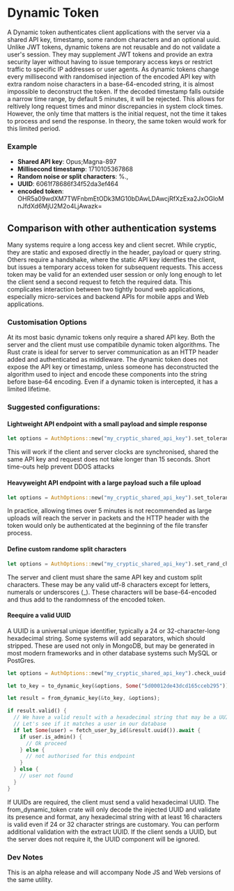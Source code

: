 # Dynamic Token

A Dynamic token authenticates client applications with the server via a shared API key, timestamp, some random characters and an optional uuid. Unlike JWT tokens, dynamic tokens are not reusable and do not validate a user's session. They may supplement JWT tokens and provide an extra security layer without having to issue temporary access keys or restrict traffic to specific IP addresses or user agents. As dynamic tokens change every millisecond with randomised injection of the encoded API key with extra random noise characters in a base-64-encoded string, it is almost impossible to deconstruct the token.
If the decoded timestamp falls outside a narrow time range, by default 5 minutes, it will be rejected. This allows for reltively long request times and minor discrepancies in system clock times. However, the only time that matters is the initial request, not the time it takes to process and send the response. In theory, the same token would work for this limited period.

### Example

- **Shared API key**: Opus;Magna-897
- **Millisecond timestamp**: 1710105367868
- **Random noise or split characters**: %.,
- **UUID**: 6061f78686f34f52da3ef464
- **encoded token**: OHR5a09wdXM7TWFnbmEtODk3MG10bDAwLDAwcjRfXzExa2JxOGloMnJfdXd6MjU2M2o4LjAwazk=

## Comparison with other authentication systems

Many systems require a long access key and client secret. While cryptic, they are static and exposed directly in the header, payload or query string. Others require a handshake, where the static API key identfies the client, but issues a temporary access token for subsequent requests. This access token may be valid for an extended user session or only long enough to let the client send a second request to fetch the required data. This complicates interaction between two tightly bound web applications, especially micro-services and backend APIs for mobile apps and Web applications.

### Customisation Options

At its most basic dynamic tokens only require a shared API key. Both the server and the client must use compatibile dynamic token algorithms. The Rust crate is ideal for server to server communication as an HTTP header added and authenticated as middleware. The dynamic token does not expose the API key or timestamp, unless someone has deconstructed the algorithm used to inject and encode these components into the string before base-64 encoding. Even if a dynamic token is intercepted, it has a limited lifetime.

### Suggested configurations:

#### Lightweight API endpoint with a small payload and simple response

```rust
let options = AuthOptions::new("my_cryptic_shared_api_key").set_tolerance_secs(15);
```
This will work if the client and server clocks are synchronised, shared the same API key and request does not take longer than 15 seconds. Short time-outs help prevent DDOS attacks

#### Heavyweight API endpoint with a large payload such a file upload

```rust
let options = AuthOptions::new("my_cryptic_shared_api_key").set_tolerance_mins(5);
```
In practice, allowing times over 5 minutes is not recommended as large uploads will reach the server in packets and the HTTP header with the token would only be authenticated at the beginning of the file transfer process.

#### Define custom randome split characters
```rust
let options = AuthOptions::new("my_cryptic_shared_api_key").set_rand_char_str("%@,.?£$");
```
The server and client must share the same API key and custom split characters. These may be any valid utf-8 characters except for letters, numerals or underscores (_). These characters will be base-64-encoded and thus add to the randomness of the encoded token.

#### Reequire a valid UUID

A UUID is a universal unique identifier, typically a 24 or 32-character-long hexadecimal string. Some systems will add separators, which should stripped. These are used not only in MongoDB, but may be generated in most modern frameworks and in other database systems such MySQL or PostGres.

```rust
let options = AuthOptions::new("my_cryptic_shared_api_key").check_uuid(true);

let to_key = to_dynamic_key(&options, Some("5d00012de43dcd165cceb295"));

let result = from_dynamic_key(&to_key, &options);

if result.valid() {
  // We have a valid result with a hexadecimal string that may be a UUID
  // Let's see if it matches a user in our database
  if let Some(user) = fetch_user_by_id(&result.uuid()).await {
    if user.is_admin() {
      // Ok proceed
    } else {
      // not authorised for this endpoint
    }
  } else {
    // user not found
  }
}

```
If UUIDs are required, the client must send a valid hexadecimal UUID. The from_dynamic_token crate will only decode the injected UUID and validate its presence and format, any hexadecimal string with at least 16 characters is valid even if 24 or 32 character strings are customary. You can perform additional validation with the extract UUID.
If the client sends a UUID, but the server does not require it, the UUID component will be ignored.

### Dev Notes
This is an alpha release and will accompany Node JS and Web versions of the same utility.